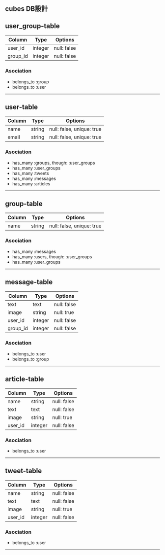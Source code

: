 cubes DB設計
---
## user_group-table
|Column|Type|Options|
|------|----|-------|
|user_id|integer|null: false|
|group_id|integer|null: false|

### Asociation
- belongs_to :group
- belongs_to :user
---

## user-table
|Column|Type|Options|
|------|----|-------|
|name|string|null: false, unique: true|
|email|string|null: false, unique: true|

### Asociation
- has_many :groups, though: :user_groups
- has_many :user_groups
- has_many :tweets
- has_many :messages
- has_many :articles
---

## group-table
|Column|Type|Options|
|------|----|-------|
|name|string|null: false, unique: true|

### Asociation
- has_many :messages
- has_many :users, though: :user_groups
- has_many :user_groups
---

## message-table
|Column|Type|Options|
|------|----|-------|
|text|text|null: false|
|image|string|null: true|
|user_id|integer|null: false|
|group_id|integer|null: false|

### Asociation
- belongs_to :user
- belongs_to :group
---

## article-table
|Column|Type|Options|
|------|----|-------|
|name|string|null: false|
|text|text|null: false|
|image|string|null: true|
|user_id|integer|null: false|

### Asociation
- belongs_to :user
---

## tweet-table
|Column|Type|Options|
|------|----|-------|
|name|string|null: false|
|text|text|null: false|
|image|string|null: true|
|user_id|integer|null: false|

### Asociation
- belongs_to :user
---
